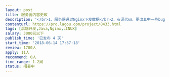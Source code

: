```yaml
---                
layout: post       
title: 服务器内容更改           
description: '</br>1，服务器通过Nginx下发数据</br>2，有源代码，更改其中一些bug</br>3, 更改其中一些图片数据</br>'     
contenturl: https://pro.lagou.com/project/8433.html      
tags: [后端开发,Java,Nginx,LINUX]            
salary: 3000元以下          
publish_time: '已发布 4 天'         
start_time: '2018-06-14 17:37:18'           
review: 1700人                   
apply: 11人                   
recommend: 0人                   
time_range: 1-2周              
status: 招募中                  
---                 
```

